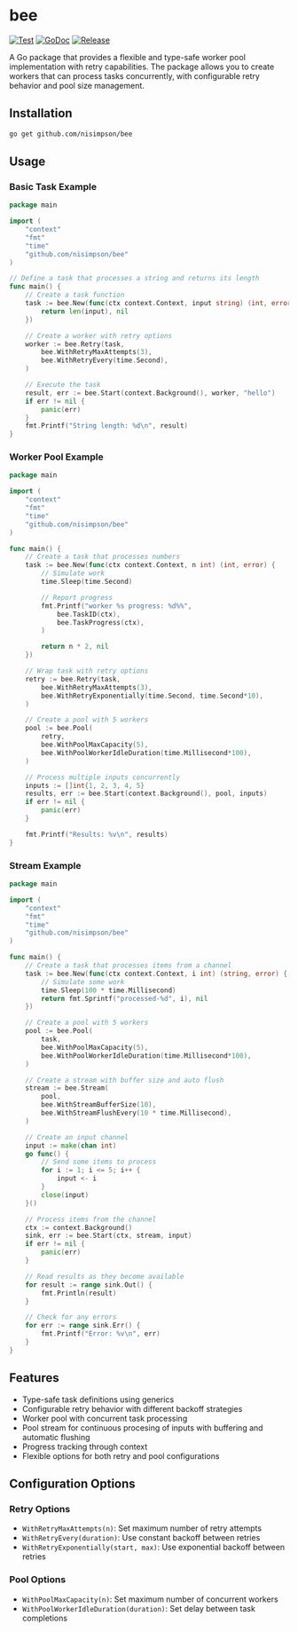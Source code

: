# bee

[![Test](https://github.com/nisimpson/bee/actions/workflows/test.yml/badge.svg)](https://github.com/nisimpson/bee/actions/workflows/test.yml)
[![GoDoc](https://godoc.org/github.com/nisimpson/bee?status.svg)](http://godoc.org/github.com/nisimpson/bee)
[![Release](https://img.shields.io/github/release/nisimpson/bee.svg)](https://github.com/nisimpson/bee/releases)

A Go package that provides a flexible and type-safe worker pool implementation with retry capabilities. The package allows you to create workers that can process tasks concurrently, with configurable retry behavior and pool size management.

## Installation

```bash
go get github.com/nisimpson/bee
```

## Usage

### Basic Task Example

```go
package main

import (
    "context"
    "fmt"
    "time"
    "github.com/nisimpson/bee"
)

// Define a task that processes a string and returns its length
func main() {
    // Create a task function
    task := bee.New(func(ctx context.Context, input string) (int, error) {
        return len(input), nil
    })

    // Create a worker with retry options
    worker := bee.Retry(task,
        bee.WithRetryMaxAttempts(3),
        bee.WithRetryEvery(time.Second),
    )

    // Execute the task
    result, err := bee.Start(context.Background(), worker, "hello")
    if err != nil {
        panic(err)
    }
    fmt.Printf("String length: %d\n", result)
}
```

### Worker Pool Example

```go
package main

import (
    "context"
    "fmt"
    "time"
    "github.com/nisimpson/bee"
)

func main() {
    // Create a task that processes numbers
    task := bee.New(func(ctx context.Context, n int) (int, error) {
        // Simulate work
        time.Sleep(time.Second)

        // Report progress
        fmt.Printf("worker %s progress: %d%%",
            bee.TaskID(ctx),
            bee.TaskProgress(ctx),
        )

        return n * 2, nil
    })

    // Wrap task with retry options
    retry := bee.Retry(task,
        bee.WithRetryMaxAttempts(3),
        bee.WithRetryExponentially(time.Second, time.Second*10),
    )

    // Create a pool with 5 workers
    pool := bee.Pool(
        retry,
        bee.WithPoolMaxCapacity(5),
        bee.WithPoolWorkerIdleDuration(time.Millisecond*100),
    )

    // Process multiple inputs concurrently
    inputs := []int{1, 2, 3, 4, 5}
    results, err := bee.Start(context.Background(), pool, inputs)
    if err != nil {
        panic(err)
    }

    fmt.Printf("Results: %v\n", results)
}
```

### Stream Example

```go
package main

import (
    "context"
    "fmt"
    "time"
    "github.com/nisimpson/bee"
)

func main() {
    // Create a task that processes items from a channel
    task := bee.New(func(ctx context.Context, i int) (string, error) {
        // Simulate some work
        time.Sleep(100 * time.Millisecond)
        return fmt.Sprintf("processed-%d", i), nil
    })

    // Create a pool with 5 workers
    pool := bee.Pool(
        task,
        bee.WithPoolMaxCapacity(5),
        bee.WithPoolWorkerIdleDuration(time.Millisecond*100),
    )

    // Create a stream with buffer size and auto flush
    stream := bee.Stream(
        pool,
        bee.WithStreamBufferSize(10),
        bee.WithStreamFlushEvery(10 * time.Millisecond),
    )

    // Create an input channel
    input := make(chan int)
    go func() {
        // Send some items to process
        for i := 1; i <= 5; i++ {
            input <- i
        }
        close(input)
    }()

    // Process items from the channel
    ctx := context.Background()
    sink, err := bee.Start(ctx, stream, input)
    if err != nil {
        panic(err)
    }

    // Read results as they become available
    for result := range sink.Out() {
        fmt.Println(result)
    }

    // Check for any errors
    for err := range sink.Err() {
        fmt.Printf("Error: %v\n", err)
    }
}
```

## Features

- Type-safe task definitions using generics
- Configurable retry behavior with different backoff strategies
- Worker pool with concurrent task processing
- Pool stream for continuous procesing of inputs with buffering and automatic flushing
- Progress tracking through context
- Flexible options for both retry and pool configurations

## Configuration Options

### Retry Options

- `WithRetryMaxAttempts(n)`: Set maximum number of retry attempts
- `WithRetryEvery(duration)`: Use constant backoff between retries
- `WithRetryExponentially(start, max)`: Use exponential backoff between retries

### Pool Options

- `WithPoolMaxCapacity(n)`: Set maximum number of concurrent workers
- `WithPoolWorkerIdleDuration(duration)`: Set delay between task completions
